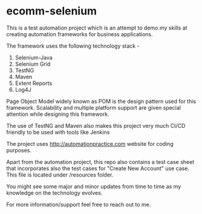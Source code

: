 # ecomm-selenium
This is a test automation project which is an attempt to demo my skills at creating automation frameworks for business applications.

The framework uses the following technology stack - 
1. Selenium-Java
2. Selenium Grid
3. TestNG
4. Maven
5. Extent Reports
6. Log4J

Page Object Model widely known as POM is the design pattern used for this framework. Scalability and multiple platform support are given special attention while designing this framework.

The use of TestNG and Maven also makes this project very much CI/CD friendly to be used with tools like Jenkins

The project uses http://automationpractice.com website for coding purposes.

Apart from the automation project, this repo also contains a test case sheet that incorporates also the test cases for "Create New Account" use case. This file is located under /resources folder.

You might see some major and minor updates from time to time as my knowledge on the technology evolves.

For more information/support feel free to reach out to me.

